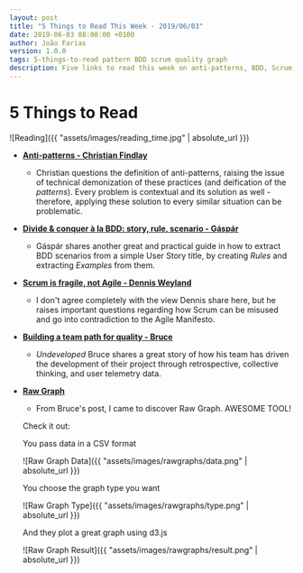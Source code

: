 ```yaml
---
layout: post
title: "5 Things to Read This Week - 2019/06/03"
date: 2019-06-03 08:00:00 +0100
author: João Farias
version: 1.0.0
tags: 5-things-to-read pattern BDD scrum quality graph
description: Five links to read this week on anti-patterns, BDD, Scrum, team building, and graph tools
---
```


# 5 Things to Read

![Reading]({{ "assets/images/reading_time.jpg" | absolute_url }})

- **[Anti-patterns - Christian Findlay](https://christianfindlay.com/2019/06/01/anti-patterns/)**
  - Christian questions the definition of anti-patterns, raising the issue of technical demonization of these practices (and deification of the _patterns_). Every problem is contextual and its solution as well - therefore, applying these solution to every similar situation can be problematic.
- **[Divide & conquer à la BDD: story, rule, scenario - Gáspár](http://gasparnagy.com/2019/05/divide-conquer-a-la-bdd-story-rule-scenario/)**
  - Gáspár shares another great and practical guide in how to extract BDD scenarios from a simple User Story title, by creating _Rules_ and extracting _Examples_ from them.
- **[Scrum is fragile, not Agile - Dennis Weyland](http://www.dennisweyland.net/blog/?p=43)**
  - I don't agree completely with the view Dennis share here, but he raises important questions regarding how Scrum can be misused and go into contradiction to the Agile Manifesto.
- **[Building a team path for quality - Bruce](https://undevelopedbruce.com/2019/05/29/building-a-team-path-for-quality/)**
  - _Undeveloped_ Bruce shares a great story of how his team has driven the development of their project through retrospective, collective thinking, and user telemetry data.
- **[Raw Graph](http://app.rawgraphs.io/)**
  - From Bruce's post, I came to discover Raw Graph. AWESOME TOOL!

  Check it out:

  You pass data in a CSV format

  ![Raw Graph Data]({{ "assets/images/rawgraphs/data.png" | absolute_url }})

  You choose the graph type you want

  ![Raw Graph Type]({{ "assets/images/rawgraphs/type.png" | absolute_url }})

  And they plot a great graph using d3.js

  ![Raw Graph Result]({{ "assets/images/rawgraphs/result.png" | absolute_url }})